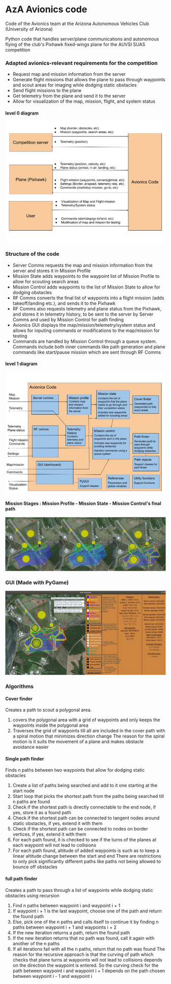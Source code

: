 # AzA Avionics code 
Code of the Avionics team at the Arizona Autonomous Vehicles Club (University of Arizona)

Python code that handles server/plane communications and autonomous flying of the club's Pixhawk fixed-wings plane for the AUVSI SUAS competition

### Adapted avionics-relevant requirements for the competition
+ Request map and mission information from the server
+ Generate flight missions that allows the plane to pass through waypoints and scout areas for imaging while dodging static obstacles
+ Send flight missions to the plane
+ Get telemetry from the plane and send it to the server
+ Allow for visualization of the map, mission, flight, and system status

#### level 0 diagram
![doc/Avionics code diagram level 0.jpg](doc/Avionics_code_diagram_level_0.jpg)

### Structure of the code
+ Server Comms requests the map and mission information from the server and stores it in Mission Profile
+ Mission State adds waypoints to the waypoint list of Mission Profile to allow for scouting search areas
+ Mission Control adds waypoints to the list of Mission State to allow for dodging obstacles
+ RF Comms converts the final list of waypoints into a flight mission (adds takeoff/landing etc.), and sends it to the Pixhawk
+ RF Comms also requests telemetry and plane status from the Pixhawk, and stores it in telemetry history, to be sent to the server by Server Comms and used by Mission Control for path finding
+ Avionics GUI displays the map/mission/telemetry/system status and allows for inputing commands or modifications to the map/mission for testing
+ Commands are handled by Mission Control through a queue system. Commands include both inner commands like path generation and plane commands like start/pause mission which are sent through RF Comms

#### level 1 diagram
![doc/Avionics code diagram level 1.jpg](doc/Avionics_code_diagram_level_1.jpg)

#### Mission Stages : Mission Profile - Mission State - Mission Control's final path
![doc/Mission stages.jpg](doc/Mission_stages.jpg)

### GUI (Made with PyGame)
![doc/Avionics gui.jpg](doc/Avionics_gui.jpg)

### Algorithms

#### Cover finder
Creates a path to scout a polygonal area.
1. covers the polygonal area with a grid of waypoints and only keeps the waypoints inside the polygonal area
2. Traverses the grid of waypoints till all are included in the cover path with a spiral motion that minimizes direction change
The reason for the spiral motion is it suits the movement of a plane and makes obstacle avoidance easier

#### Single path finder
Finds n paths between two waypoints that allow for dodging static obstacles
1. Create a list of paths being searched and add to it one starting at the start node
2. Start loop that picks the shortest path from the paths being searched till n paths are found
3. Check if the shortest path is directly connectable to the end node, if yes, store it as a found path
4. Check if the shortest path can be connected to tangent nodes around static obstacles, if yes, extend it with them
5. Check if the shortest path can be connected to nodes on border vertices, if yes, extend it with them
6. For each path found, it is checked to see if the turns of the planes at each waypoint will not lead to collisions
7. For each path found, altitude of added waypoints is such as to keep a linear altitude change between the start and end
There are restrictions to only pick significantly different paths like paths not being allowed to bounce off obstacles

#### full path finder
Creates a path to pass through a list of waypoints while dodging static obstacles using recursion
1. Find n paths between waypoint i and waypoint i + 1
2. If waypoint i + 1 is the last waypoint, choose one of the path and return the found path
3. Else, pick one of the n paths and calls itself to continue it by finding n paths between waypoint i + 1 and waypoints i + 2
4. If the new iteration returns a path, return the found path
5. If the new iteration returns that no path was found, call it again with another of the n paths
6. If all iterations fail with all the n paths, return that no path was found
The reason for the recursive approach is that the curving of path which checks that plane turns at waypoints will not lead to collisions depends on the direction the waypoint is entered. So the curving check for the path between waypoint i and waypoint i + 1 depends on the path chosen between waypoint i - 1 and waypoint i
